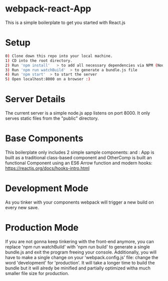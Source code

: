 # webpack-react-App
This is a simple boilerplate to get you started with React.js

# Setup

```sh
0) Clone down this repo into your local machine.
1) CD into the root directory.
2) Run 'npm install'   > to add all necessary dependencies via NPM (Node Packe Manager).
3) Run 'npm run watchBuild'  > to generate a bundle.js file
4) Run 'npm start'  > to start the server
5) Open localhost:8000 on a browser :)
```

# Server Details
The current server is a simple node.js app listens on port 8000.
It only serves static files from the "public" directory.

# Base Components
This boilerplate only includes 2 simple sample components: <App /> and <OtherComp>:
App is built as a traditional class-based component and OtherComp is built an functional
Component using an ES6 Arrow function and modern hooks:
https://reactjs.org/docs/hooks-intro.html

# Development Mode
As you tinker with your components webpack will trigger a new build on every new save.

# Production Mode
If you are not gonna keep tinkering with the front-end anymore, you can replace 'npm run watchBuild'
with 'npm run build' to generate a single bundle.js and exit the program freeing your console. 
Additionally, you will have to make a single change on your 'webpack.config.js' file: change the word 
'development' for 'production'. It will take a longer time to build the bundle but it will alredy be 
minified and partially optimized witha much smaller file size for production.